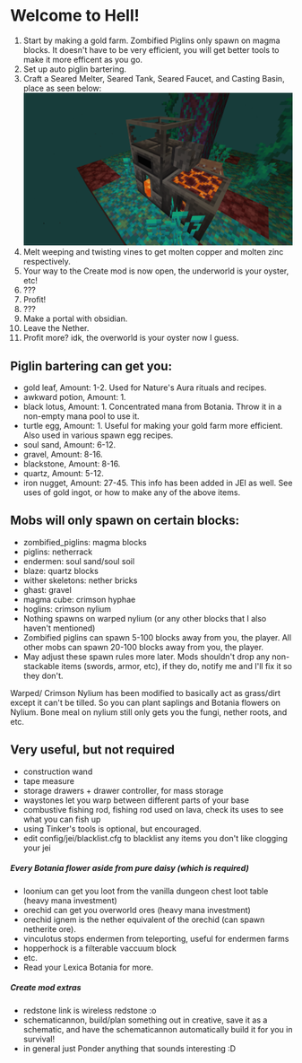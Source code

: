 # Welcome to Hell!
1. Start by making a gold farm. Zombified Piglins only spawn on magma blocks. It doesn't have to be very efficient, you will get better tools to make it more efficent as you go.
2. Set up auto piglin bartering.
3. Craft a Seared Melter, Seared Tank, Seared Faucet, and Casting Basin, place as seen below:
![top left block: seared melter, top right: seared faucet, bottom left: seared tank, bottom right: casting basin](puny_smeltery.png "Your first smeltery. It's puny.")
4. Melt weeping and twisting vines to get molten copper and molten zinc respectively.
5. Your way to the Create mod is now open, the underworld is your oyster, etc!
6. ???
7. Profit!
8. ???
9. Make a portal with obsidian.
10. Leave the Nether.
11. Profit more? idk, the overworld is your oyster now I guess.

## Piglin bartering can get you:
- gold leaf, Amount: 1-2. Used for Nature's Aura rituals and recipes.
- awkward potion, Amount: 1.
- black lotus, Amount: 1. Concentrated mana from Botania. Throw it in a non-empty mana pool to use it.
- turtle egg, Amount: 1. Useful for making your gold farm more efficient. Also used in various spawn egg recipes.
- soul sand, Amount: 6-12.
- gravel, Amount: 8-16.
- blackstone, Amount: 8-16.
- quartz, Amount: 5-12.
- iron nugget, Amount: 27-45.
This info has been added in JEI as well. See uses of gold ingot, or how to make any of the above items.

## Mobs will only spawn on certain blocks:
- zombified_piglins: magma blocks
- piglins: netherrack
- endermen: soul sand/soul soil
- blaze: quartz blocks
- wither skeletons: nether bricks
- ghast: gravel
- magma cube: crimson hyphae
- hoglins: crimson nylium
- Nothing spawns on warped nylium (or any other blocks that I also haven't mentioned)
- Zombified piglins can spawn 5-100 blocks away from you, the player. All other mobs can spawn 20-100 blocks away from you, the player.
- May adjust these spawn rules more later. Mods shouldn't drop any non-stackable items (swords, armor, etc), if they do, notify me and I'll fix it so they don't.

Warped/ Crimson Nylium has been modified to basically act as grass/dirt except it can't be tilled. So you can plant saplings and Botania flowers on Nylium.
Bone meal on nylium still only gets you the fungi, nether roots, and etc.


## Very useful, but not required
- construction wand
- tape measure
- storage drawers + drawer controller, for mass storage
- waystones let you warp between different parts of your base
- combustive fishing rod, fishing rod used on lava, check its uses to see what you can fish up
- using Tinker's tools is optional, but encouraged.
- edit config/jei/blacklist.cfg to blacklist any items you don't like clogging your jei

##### Every Botania flower aside from pure daisy (which is required)
- loonium can get you loot from the vanilla dungeon chest loot table (heavy mana investment)
- orechid can get you overworld ores (heavy mana investment)
- orechid ignem is the nether equivalent of the orechid (can spawn netherite ore).
- vinculotus stops endermen from teleporting, useful for endermen farms
- hopperhock is a filterable vaccuum block
- etc.
- Read your Lexica Botania for more.

##### Create mod extras
- redstone link is wireless redstone :o
- schematicannon, build/plan something out in creative, save it as a schematic, and have the schematicannon automatically build it for you in survival!
- in general just Ponder anything that sounds interesting :D
